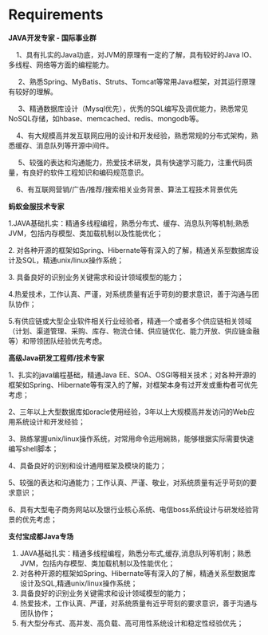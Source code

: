 # Requirements

**JAVA开发专家 - 国际事业群**

    1、具有扎实的Java功底，对JVM的原理有一定的了解，具有较好的Java IO、多线程、网络等方面的编程能力。

     2、熟悉Spring、MyBatis、Struts、Tomcat等常用Java框架，对其运行原理有较好的理解。

     3、精通数据库设计（Mysql优先），优秀的SQL编写及调优能力，熟悉常见NoSQL存储，如hbase、memcached、redis、mongodb等。 

    4、有大规模高并发互联网应用的设计和开发经验，熟悉常规的分布式架构，熟悉缓存、消息队列等开源中间件。

     5、较强的表达和沟通能力，热爱技术研发，具有快速学习能力，注重代码质量，有良好的软件工程知识和编码规范意识。

    6、有互联网营销/广告/推荐/搜索相关业务背景、算法工程技术背景优先

**蚂蚁金服技术专家**

1.JAVA基础扎实：精通多线程编程，熟悉分布式、缓存、消息队列等机制;熟悉JVM，包括内存模型、类加载机制以及性能优化；

2. 对各种开源的框架如Spring、Hibernate等有深入的了解，精通关系型数据库设计及SQL，精通unix/linux操作系统；

3. 具备良好的识别业务关键需求和设计领域模型的能力；

4.热爱技术，工作认真、严谨，对系统质量有近乎苛刻的要求意识，善于沟通与团队协作；

5.有供应链或大型企业软件相关行业经验者，精通一个或者多个供应链相关领域（计划、渠道管理、采购、库存、物流仓储、供应链优化、能力开放、供应链金融等）和带领团队经验优先考虑。

**高级Java研发工程师/技术专家**

1、扎实的java编程基础，精通Java EE、SOA、OSGI等相关技术；对各种开源的框架如Spring、Hibernate等有深入的了解，对框架本身有过开发或重构者可优先考虑；

2、三年以上大型数据库如oracle使用经验，3年以上大规模高并发访问的Web应用系统设计和开发经验；

3、熟练掌握unix/linux操作系统，对常用命令运用娴熟，能够根据实际需要快速编写shell脚本；

4、具备良好的识别和设计通用框架及模块的能力；

5、较强的表达和沟通能力；工作认真、严谨、敬业，对系统质量有近乎苛刻的要求意识；

6、具有大型电子商务网站以及银行业核心系统、电信boss系统设计与研发经验背景的优先考虑；

**支付宝成都Java专场**

1. JAVA基础扎实：精通多线程编程，熟悉分布式,缓存,消息队列等机制；熟悉JVM，包括内存模型、类加载机制以及性能优化；  
2. 对各种开源的框架如Spring、Hibernate等有深入的了解，精通关系型数据库设计及SQL,精通unix/linux操作系统；  
3. 具备良好的识别业务关键需求和设计领域模型的能力；  
4. 热爱技术，工作认真、严谨，对系统质量有近乎苛刻的要求意识，善于沟通与团队协作；  
5. 有大型分布式、高并发、高负载、高可用性系统设计和稳定性经验优先；

